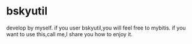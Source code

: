 # bskyutil
develop by myself.
if you user bskyutil,you will feel free to mybitis.
if you want to use this,call me,I share you how to enjoy it.
